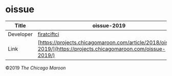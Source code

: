 # oissue

| Title | oissue-2019 |
|-|-|
| Developer    | [firatciftci](mailto:firatciftci@uchicago.edu) |
| Link | [https://projects.chicagomaroon.com/article/2018/oissue-2019/](https://projects.chicagomaroon.com/oissue-2019/) |


©2019 *The Chicago Maroon*